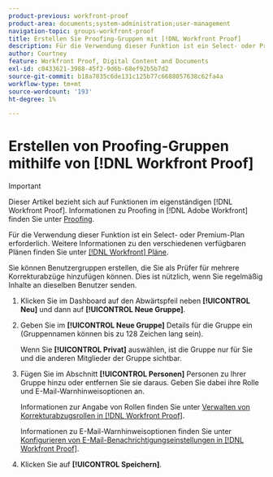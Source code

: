 ```yaml
---
product-previous: workfront-proof
product-area: documents;system-administration;user-management
navigation-topic: groups-workfront-proof
title: Erstellen Sie Proofing-Gruppen mit [!DNL Workfront Proof]
description: Für die Verwendung dieser Funktion ist ein Select- oder Premium-Plan erforderlich. Weitere Informationen zu den verschiedenen verfügbaren Plänen finden Sie unter Workfront-Pläne .
author: Courtney
feature: Workfront Proof, Digital Content and Documents
exl-id: c0433621-3988-45f2-9d6b-68ef92b5b7d2
source-git-commit: b18a7835c6de131c125b77c6688057638c62fa4a
workflow-type: tm+mt
source-wordcount: '193'
ht-degree: 1%

---
```


# Erstellen von Proofing-Gruppen mithilfe von [!DNL Workfront Proof]

>[!IMPORTANT]
>
>Dieser Artikel bezieht sich auf Funktionen im eigenständigen [!DNL Workfront Proof]. Informationen zu Proofing in [!DNL Adobe Workfront] finden Sie unter [Proofing](../../../review-and-approve-work/proofing/proofing.md).

Für die Verwendung dieser Funktion ist ein Select- oder Premium-Plan erforderlich. Weitere Informationen zu den verschiedenen verfügbaren Plänen finden Sie unter [[!DNL Workfront] Pläne](https://business.adobe.com/de/products/workfront/pricing.html).

Sie können Benutzergruppen erstellen, die Sie als Prüfer für mehrere Korrekturabzüge hinzufügen können. Dies ist nützlich, wenn Sie regelmäßig Inhalte an dieselben Benutzer senden.

1. Klicken Sie im Dashboard auf den Abwärtspfeil neben **[!UICONTROL Neu]** und dann auf **[!UICONTROL Neue Gruppe]**.

1. Geben Sie im **[!UICONTROL Neue Gruppe]** Details für die Gruppe ein (Gruppennamen können bis zu 128 Zeichen lang sein).

   Wenn Sie **[!UICONTROL Privat]** auswählen, ist die Gruppe nur für Sie und die anderen Mitglieder der Gruppe sichtbar.

1. Fügen Sie im Abschnitt **[!UICONTROL Personen]** Personen zu Ihrer Gruppe hinzu oder entfernen Sie sie daraus. Geben Sie dabei ihre Rolle und E-Mail-Warnhinweisoptionen an.

   Informationen zur Angabe von Rollen finden Sie unter [Verwalten von Korrekturabzugsrollen in [!DNL Workfront Proof]](../../../workfront-proof/wp-work-proofsfiles/share-proofs-and-files/manage-proof-roles.md).

   Informationen zu E-Mail-Warnhinweisoptionen finden Sie unter [Konfigurieren von E-Mail-Benachrichtigungseinstellungen in [!DNL Workfront Proof]](../../../workfront-proof/wp-emailsntfctns/email-alerts/config-email-notification-settings-wp.md).

1. Klicken Sie auf **[!UICONTROL Speichern]**.
